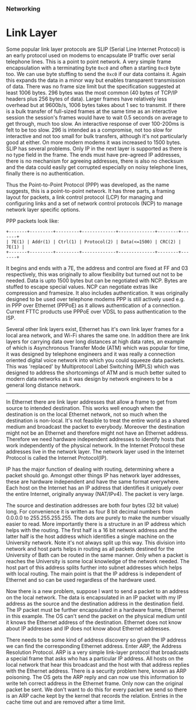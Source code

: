 ### Networking

# Link Layer

Some popular link layer protocols are SLIP (Serial Line Internet Protocol) is an
early protocol used on modems to encapsulate IP traffic over serial telephone
lines. This is a point to point network. A very simple frame encapsulation with
a terminating byte `0xc0` and often a starting `0xc0` byte too. We can use byte
stuffing to send the `0xc0` if our data contains it. Again this expands the data
in a minor way but enables transparent transmission of data. There was no frame
size limit but the specification suggested at least 1006 bytes. 296 bytes was
the most common (40 bytes of TCP/IP headers plus 256 bytes of data). Larger
frames have relatively less overhead but at 9600b/s, 1006 bytes takes about 1
sec to transmit. If there is a bulk transfer of full-sized frames at the same
time as an interactive session the session's frames would have to wait 0.5
seconds on average to get through, much too slow. An interactive response of
over 100-200ms is felt to be too slow. 296 is intended as a compromise, not too
slow for interactive and not too small for bulk transfers, although it's not
particularly good at either. On more modern modems it was increased to 1500
bytes. SLIP has several problems. Only IP in the next layer is supported as
there is no type field in the frame. The ends must have pre-agreed IP addresses,
there is no mechanism for agreeing addresses, there is also no checksum and the
data could easily get corrupted especially on noisy telephone lines, finally
there is no authentication. 

Thus the Point-to-Point Protocol (PPP) was developed, as the name suggests, this
is a point-to-point network. It has three parts, a framing layout for packets, a
link control protocol (LCP) for managing and configuring links and a set of
network control protocols (NCP) to manage network layer specific options.

PPP packets look like:

```
+-------+---------+---------+-------------+--------------+--------+-------+
| 7E(1) | Addr(1) | Ctrl(1) | Protocol(2) | Data(<=1500) | CRC(2) | 7E(1) |
+-------+---------+---------+-------------+--------------+--------+-------+
```

It begins and ends with a 7E, the address and control are fixed at FF and 03
respectively, this was originally to allow flexibility but turned out not to be
needed. Data is upto 1500 bytes but can be negotiated with NCP. Bytes are
stuffed to escape special values. NCP can negotiate extras like compression and
framesize. It also includes authentication. It was originally designed to be
used over telephone modems PPP is still actively used e.g. in PPP over Ethernet
(PPPoE) as it allows authentication of a connection. Current FTTC products use
PPPoE over VDSL to pass authentication to the ISP.

Several other link layers exist, Ethernet has it's own link layer frames for a
local area network, and Wi-Fi shares the same one. In addition there are link
layers for carrying data over long distances at high data rates, an example of
which is Asynchronous Transfer Mode (ATM) which was popular for time, it was
designed by telephone engineers and it was really a connection oriented digital
voice network into which you could squeeze data packets. This was 'replaced' by
Multiprotocol Label Switching (MPLS) which was designed to address the
shortcomings of ATM and is much better suited to modern data networks as it was
design by network engineers to be a general long distance network.

---

In Ethernet there are link layer addresses that allow a frame to get from source
to intended destination. This works well enough when the destination is on the
local Ethernet network, not so much when the destination is non-local. It's not
feasible to treat the entire world as a shared medium and broadcast the packet
to everybody. Moreover the destination might not be an Ethernet and therefore
might not have an Ethernet address. Therefore we need hardware independent
addresses to identify hosts that work independently of the physical network. In
the Internet Protocol these addresses live in the network layer. The network
layer used in the Internet Protocol is called the Internet Protocol(IP).

IP has the major function of dealing with routing, determining where a packet
should go. Amongst other things IP has network layer addresses, these are
hardware independent and have the same format everywhere. Each host on the
Internet has an IP address that identifies it uniquely over the entire Internet,
originally anyway (NAT/IPv4). The packet is very large.

The source and destination addresses are both four bytes (32 bit value) long.
For convenience it is written as four 8 bit decimal numbers from 0.0.0.0 to
255.255.255.255. The dots are purely to make the number visually easier to read.
More importantly there is a structure in an IP address which helps with the
routing. The first half is a 16 bit network address and the latter half is the
host address which identifies a single machine on the University network. Note
it's not always split up this way. This division into network and host parts
helps in routing as all packets destined for the University of Bath can be
routed in the same manner. Only when a packet is reaches the University is some
local knowledge of the network needed. The host part of this address splits
further into subnet addresses which helps with local routing. The main point is
that the IP address is independent of Ethernet and so can be used regardless of
the hardware used.

Now there is a new problem, suppose I want to send a packet to an address on the
local network. The data is encapsulated in an IP packet with my IP address as
the source and the destination address in the destination field. The IP packet
must be further encapsulated in a hardware frame, Ethernet in this example. The
OS can't send the packet on the physical medium until it knows the Ethernet
address of the destination. Ethernet does not know about IP addresses and IP
does not know about Ethernet addresses. 

There needs to be some kind of address discovery so given the IP address we can
find the corresponding Ethernet address. Enter *ARP*, the Address Resolution
Protocol. ARP is a very simple link-layer protocol that broadcasts a special
frame that asks who has a particular IP address. All hosts on the local network
that hear this broadcast and the host with that address replies with the
Ethernet address. There is a security problem here, known as ARP poisoning. The
OS gets the ARP reply and can now use this information to write teh correct
address in the Ethernet frame. Only now can the original packet be sent. We
don't want to do this for every packet we send so there is an ARP cache kept by
the kernel that records the relation. Entries in the cache time out and are
removed after a time limit.

